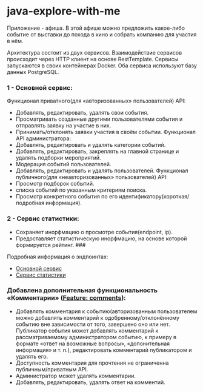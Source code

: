 # java-explore-with-me
Приложение - афиша. В этой афише можно предложить какое-либо событие от выставки до похода в кино и собрать компанию для участия в нём. 

Архитектура состоит из двух сервисов. Взаимодействие сервисов происходит через HTTP клиент на основе RestTemplate. Сервисы запускаются в своих контейнерах Docker. Оба сервиса используют базу данных PostgreSQL.

### 1 - Основной сервис:
Функционал приватного(для «авторизованных» пользователей) API:
 - Добавлять, редактировать, удалять свои события.
 - Просматривать созданные другими пользователями события и отправлять заявку на участие в них.
 - Принимать/отклонять заявки участия в своём событии.
Функционал API администратора:
 - Добавлять, редактировать и удалять категории событий.
 - Добавлять, редактировать, закреплять на главной странице и удалять подборки мероприятий.
 - Модерация событий пользователей.
 - Добавлять, редактировать и удалять пользователей.
Функционал публичного(для «неавторизованных» пользователей) API:
 - Просмотр подборок событий.
 -  списка событий по указанным критериям поиска.
 - Просмотр конкретного события по его идентификатору(короткая/подробная информация).

### 2 - Сервис статистики:
 - Сохраняет инорфмацию о просмотре события(endpoint, ip).
 - Предоставляет статистическую инорфмацию, на основе которой формируется рейтинг. ###


Подробная информация о эндпоинтах:
 - [Основной сервис](https://raw.githubusercontent.com/yandex-praktikum/java-explore-with-me/main/ewm-main-service-spec.json)
 - [Сервис статистики](https://raw.githubusercontent.com/yandex-praktikum/java-explore-with-me/main/ewm-stats-service-spec.json)

###  Добавлена дополнительная функциональность «Комментарии» ([Feature: comments](https://github.com/ArseniiYanovskyi/java-explore-with-me/pull/5)):
 - Добавлять комментария к событию(авторизованным пользователем можно добавлять комментарий к одобренному/отклонённому событию вне зависимости от того, завершено оно или нет. Публикатор события может добавлять комментарий к рассматриваемому администратором событию, к примеру в формате «ответ на возможные вопросы», «допонительная информация» и т. п.), редактировать комментарий публикатором и удалять его.
 - Доступность комментария для прочтения не ограниченна публичным/приватным API.
 - Администратор может удалять комментарии.
 - Добавлять, редактировать, удалять ответ на комментий.
